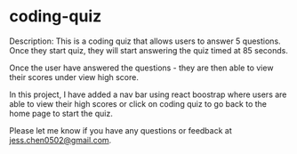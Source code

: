 # coding-quiz

Description: This is a coding quiz that allows users to answer 5 questions. Once they start quiz, they will start answering the quiz timed at 85 seconds. 

Once the user have answered the questions - they are then able to view their scores under view high score. 

In this project, I have added a nav bar using react boostrap where users are able to view their high scores or click on coding quiz to go back to the home page to start the quiz. 

Please let me know if you have any questions or feedback at jess.chen0502@gmail.com.

